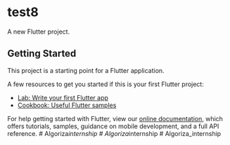 # test8

A new Flutter project.

## Getting Started

This project is a starting point for a Flutter application.

A few resources to get you started if this is your first Flutter project:

- [Lab: Write your first Flutter app](https://flutter.dev/docs/get-started/codelab)
- [Cookbook: Useful Flutter samples](https://flutter.dev/docs/cookbook)

For help getting started with Flutter, view our
[online documentation](https://flutter.dev/docs), which offers tutorials,
samples, guidance on mobile development, and a full API reference.
#   A l g o r i z a _ i n t e r n s h i p  
 #   A l g o r i z a _ i n t e r n s h i p  
 #   A l g o r i z a _ i n t e r n s h i p  
 